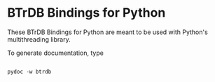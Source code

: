 BTrDB Bindings for Python
=========================
These BTrDB Bindings for Python are meant to be used with Python's multithreading library.

To generate documentation, type
<pre><code>
pydoc -w btrdb
</code></pre>
